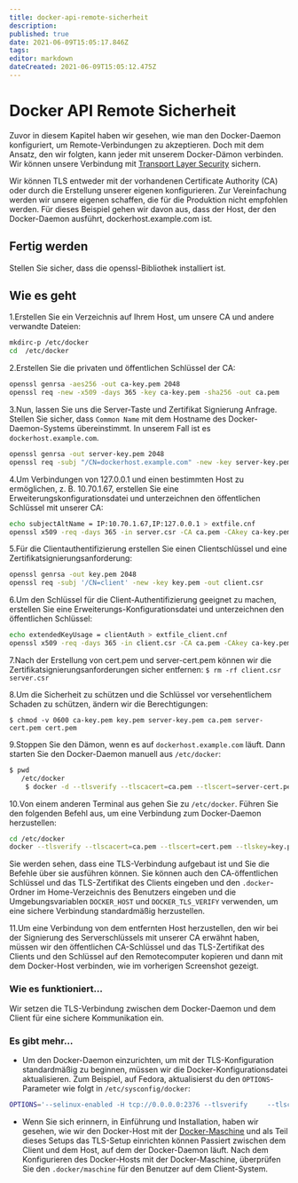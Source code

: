 ```yaml
---
title: docker-api-remote-sicherheit
description: 
published: true
date: 2021-06-09T15:05:17.846Z
tags: 
editor: markdown
dateCreated: 2021-06-09T15:05:12.475Z
---
```


# Docker API Remote Sicherheit

Zuvor in diesem Kapitel haben wir gesehen, wie man den Docker-Daemon konfiguriert, um Remote-Verbindungen zu akzeptieren. Doch mit dem Ansatz, den wir folgten, kann jeder mit unserem Docker-Dämon verbinden. Wir können unsere Verbindung mit [Transport Layer Security](http://de.wikipedia.org/wiki/Transport_Layer_Security) sichern.

Wir können TLS entweder mit der vorhandenen Certificate Authority (CA) oder durch die Erstellung unserer eigenen konfigurieren. Zur Vereinfachung werden wir unsere eigenen schaffen, die für die Produktion nicht empfohlen werden. Für dieses Beispiel gehen wir davon aus, dass der Host, der den Docker-Daemon ausführt, dockerhost.example.com ist.

## Fertig werden

Stellen Sie sicher, dass die openssl-Bibliothek installiert ist.

## Wie es geht

1.Erstellen Sie ein Verzeichnis auf Ihrem Host, um unsere CA und andere verwandte Dateien:

```sh
mkdirc-p /etc/docker
cd  /etc/docker
```

2.Erstellen Sie die privaten und öffentlichen Schlüssel der CA:

```sh
openssl genrsa -aes256 -out ca-key.pem 2048
openssl req -new -x509 -days 365 -key ca-key.pem -sha256 -out ca.pem
```

3.Nun, lassen Sie uns die Server-Taste und Zertifikat Signierung Anfrage. Stellen Sie sicher, dass `Common Name` mit dem Hostname des Docker-Daemon-Systems übereinstimmt. In unserem Fall ist es `dockerhost.example.com`.

```sh
openssl genrsa -out server-key.pem 2048
openssl req -subj "/CN=dockerhost.example.com" -new -key server-key.pem -out server.csr
```

4.Um Verbindungen von 127.0.0.1 und einen bestimmten Host zu ermöglichen, z. B. 10.70.1.67, erstellen Sie eine Erweiterungskonfigurationsdatei und unterzeichnen den öffentlichen Schlüssel mit unserer CA:

```sh
echo subjectAltName = IP:10.70.1.67,IP:127.0.0.1 > extfile.cnf
openssl x509 -req -days 365 -in server.csr -CA ca.pem -CAkey ca-key.pem    -CAcreateserial -out server-cert.pem -extfile extfile.cnf
```

5.Für die Clientauthentifizierung erstellen Sie einen Clientschlüssel und eine Zertifikatsignierungsanforderung:

```sh
openssl genrsa -out key.pem 2048
openssl req -subj '/CN=client' -new -key key.pem -out client.csr
```

6.Um den Schlüssel für die Client-Authentifizierung geeignet zu machen, erstellen Sie eine Erweiterungs-Konfigurationsdatei und unterzeichnen den öffentlichen Schlüssel:

```sh
echo extendedKeyUsage = clientAuth > extfile_client.cnf
openssl x509 -req -days 365 -in client.csr -CA ca.pem -CAkey ca-key.pem  -CAcreateserial -out cert.pem -extfile_client.cnf
```

7.Nach der Erstellung von cert.pem und server-cert.pem können wir die Zertifikatsignierungsanforderungen sicher entfernen:
`$ rm -rf client.csr server.csr`

8.Um die Sicherheit zu schützen und die Schlüssel vor versehentlichem Schaden zu schützen, ändern wir die Berechtigungen:

`$ chmod -v 0600 ca-key.pem key.pem server-key.pem ca.pem server-cert.pem cert.pem`

9.Stoppen Sie den Dämon, wenn es auf `dockerhost.example.com` läuft. Dann starten Sie den Docker-Daemon manuell aus `/etc/docker`:

```sh
$ pwd
   /etc/docker
    $ docker -d --tlsverify --tlscacert=ca.pem --tlscert=server-cert.pem    --tlskey=server-key.pem   -H=0.0.0.0:2376
```

10.Von einem anderen Terminal aus gehen Sie zu `/etc/docker`. Führen Sie den folgenden Befehl aus, um eine Verbindung zum Docker-Daemon herzustellen:

```sh
cd /etc/docker
docker --tlsverify --tlscacert=ca.pem --tlscert=cert.pem --tlskey=key.pem -H=127.0.0.1:2376 version
```

Sie werden sehen, dass eine TLS-Verbindung aufgebaut ist und Sie die Befehle über sie ausführen können. Sie können auch den CA-öffentlichen Schlüssel und das TLS-Zertifikat des Clients eingeben und den `.docker`-Ordner im Home-Verzeichnis des Benutzers eingeben und die Umgebungsvariablen `DOCKER_HOST` und `DOCKER_TLS_VERIFY` verwenden, um eine sichere Verbindung standardmäßig herzustellen.

11.Um eine Verbindung von dem entfernten Host herzustellen, den wir bei der Signierung des Serverschlüssels mit unserer CA erwähnt haben, müssen wir den öffentlichen CA-Schlüssel und das TLS-Zertifikat des Clients und den Schlüssel auf den Remotecomputer kopieren und dann mit dem Docker-Host verbinden, wie im vorherigen Screenshot gezeigt.

### Wie es funktioniert…

Wir setzen die TLS-Verbindung zwischen dem Docker-Daemon und dem Client für eine sichere Kommunikation ein.

### Es gibt mehr…

* Um den Docker-Daemon einzurichten, um mit der TLS-Konfiguration standardmäßig zu beginnen, müssen wir die Docker-Konfigurationsdatei aktualisieren. Zum Beispiel, auf Fedora, aktualisierst du den `OPTIONS`-Parameter wie folgt in `/etc/sysconfig/docker`:

```sh
OPTIONS='--selinux-enabled -H tcp://0.0.0.0:2376 --tlsverify     --tlscacert=/etc/docker/ca.pem --tlscert=/etc/docker/server-cert.pem --tlskey=/etc/docker/server-key.pem'
```

* Wenn Sie sich erinnern, in  Einführung und Installation, haben wir gesehen, wie wir den Docker-Host mit der [Docker-Maschine](http://docs.docker.com/machine/) und als Teil dieses Setups das TLS-Setup einrichten können Passiert zwischen dem Client und dem Host, auf dem der Docker-Daemon läuft. Nach dem Konfigurieren des Docker-Hosts mit der Docker-Maschine, überprüfen Sie den `.docker/maschine` für den Benutzer auf dem Client-System.

